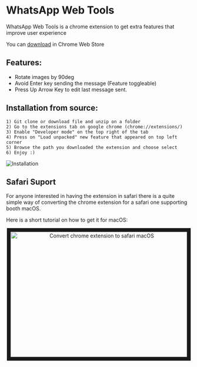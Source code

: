 <p align="center">

# WhatsApp Web Tools

WhatsApp Web Tools is a chrome extension to get extra features that improve user experience

You can [download](https://chromewebstore.google.com/u/1/detail/whatsapp-web-tools/jkogideiclagjmmalpooeagmakffeedf) in Chrome Web Store

## Features:
  - Rotate images by 90deg 
  - Avoid Enter key sending the message (Feature toggleable) 
  - Press Up Arrow Key to edit last message sent.
    



## Installation from source:
    
    1) Git clone or download file and unzip on a folder 
    2) Go to the extensions tab on google chrome (chrome://extensions/)
    3) Enable "Developer mode" on the top right of the tab
    4) Press on "Load unpacked" new feature that appeared on top left corner
    5) Browse the path you downloaded the extension and choose select
    6) Enjoy :)
   
  ![Installation](https://user-images.githubusercontent.com/67743899/149144506-714a84a0-cd10-4155-91fe-20c39753b578.jpg)
  
  
## Safari Suport

  For anyone interested in having the extension in safari there is a quite simple way of converting the chrome extension for a safari one supporting booth macOS. 
  
  Here is a short tutorial on how to get it for macOS:
  
  <p align="center">
    <a href="http://www.youtube.com/watch?feature=player_embedded&v=tFbBiEdFVUA" target="_blank"><img src="http://img.youtube.com/vi/tFbBiEdFVUA/0.jpg" alt="Convert chrome extension to safari macOS" width="480" height="340" border="10" /></a>
  </p>
